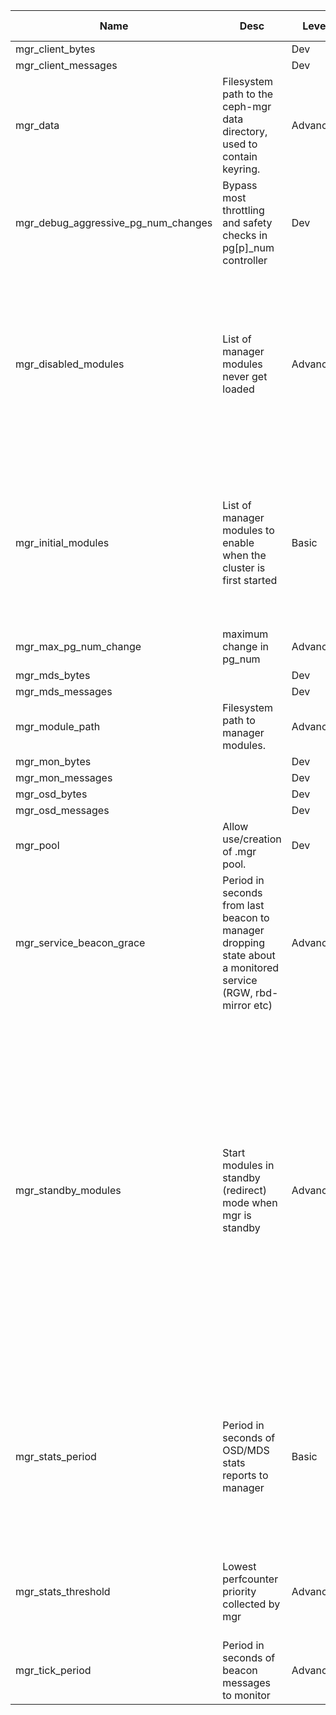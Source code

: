 | Name | Desc | Level | Type | non-Daemon Default | Daemon Default | Min | Max | Valid Values | verbatim | See also | Flags | Services | Validator | Long Desc | Tags |
| --- | --- | --- | --- | --- | --- | --- | --- | --- | --- | --- | --- | --- | --- | --- | --- |
| <span id="SP_mgr_client_bytes">mgr_client_bytes</span> |   | Dev | Size | 128_M |  |  |  |  |  |  |  | mgr |  |  |  |
| <span id="SP_mgr_client_messages">mgr_client_messages</span> |   | Dev | Uint | 512 |  |  |  |  |  |  |  | mgr |  |  |  |
| <span id="SP_mgr_data">mgr_data</span> |  Filesystem path to the ceph-mgr data directory, used to contain keyring. | Advanced | Str | /var/lib/ceph/mgr/$cluster-$id |  |  |  |  |  |  | NO_MON_UPDATE | mgr |  |  |  |
| <span id="SP_mgr_debug_aggressive_pg_num_changes">mgr_debug_aggressive_pg_num_changes</span> |  Bypass most throttling and safety checks in pg[p]_num controller | Dev | Bool | False |  |  |  |  |  |  |  | mgr |  |  |  |
| <span id="SP_mgr_disabled_modules">mgr_disabled_modules</span> |  List of manager modules never get loaded | Advanced | Str | mgr_disabled_modules |  |  |  |  |  | [[mgr_module_path](mgr/mgr.md#SP_mgr_module_path)] | STARTUP | mgr |  | A comma delimited list of module names. This list is read by manager when it starts. By default, manager loads all modules found in specified 'mgr_module_path', and it starts the enabled ones as instructed. The modules in this list will not be loaded at all. |  |
| <span id="SP_mgr_initial_modules">mgr_initial_modules</span> |  List of manager modules to enable when the cluster is first started | Basic | Str | restful iostat nfs |  |  |  |  |  |  | NO_MON_UPDATECLUSTER_CREATE | ["mon", "common"] |  | This list of module names is read by the monitor when the cluster is first started after installation, to populate the list of enabled manager modules.  Subsequent updates are done using the 'mgr module [enable|disable]' commands.  List may be comma or space separated. |  |
| <span id="SP_mgr_max_pg_num_change">mgr_max_pg_num_change</span> |  maximum change in pg_num | Advanced | Int | 128 |  |  |  |  |  |  |  | mgr |  |  |  |
| <span id="SP_mgr_mds_bytes">mgr_mds_bytes</span> |   | Dev | Size | 128_M |  |  |  |  |  |  |  | mgr |  |  |  |
| <span id="SP_mgr_mds_messages">mgr_mds_messages</span> |   | Dev | Uint | 128 |  |  |  |  |  |  |  | mgr |  |  |  |
| <span id="SP_mgr_module_path">mgr_module_path</span> |  Filesystem path to manager modules. | Advanced | Str | CEPH_INSTALL_DATADIR/mgr |  |  |  |  |  |  |  | mgr |  |  |  |
| <span id="SP_mgr_mon_bytes">mgr_mon_bytes</span> |   | Dev | Size | 128_M |  |  |  |  |  |  |  | mgr |  |  |  |
| <span id="SP_mgr_mon_messages">mgr_mon_messages</span> |   | Dev | Uint | 128 |  |  |  |  |  |  |  | mgr |  |  |  |
| <span id="SP_mgr_osd_bytes">mgr_osd_bytes</span> |   | Dev | Size | 512_M |  |  |  |  |  |  |  | mgr |  |  |  |
| <span id="SP_mgr_osd_messages">mgr_osd_messages</span> |   | Dev | Uint | 8_K |  |  |  |  |  |  |  | mgr |  |  |  |
| <span id="SP_mgr_pool">mgr_pool</span> |  Allow use/creation of .mgr pool. | Dev | Bool | True |  |  |  |  |  |  | STARTUP | mgr |  |  |  |
| <span id="SP_mgr_service_beacon_grace">mgr_service_beacon_grace</span> |  Period in seconds from last beacon to manager dropping state about a monitored service (RGW, rbd-mirror etc) | Advanced | Float | 1_min |  |  |  |  |  |  |  | mgr |  |  |  |
| <span id="SP_mgr_standby_modules">mgr_standby_modules</span> |  Start modules in standby (redirect) mode when mgr is standby | Advanced | Bool | True |  |  |  |  |  |  |  |  |  | By default, the standby modules will answer incoming requests with a HTTP redirect to the active manager, allowing users to point their browser at any mgr node and find their way to an active mgr.  However, this mode is problematic when using a load balancer because (1) the redirect locations are usually private IPs and (2) the load balancer can't identify which mgr is the right one to send traffic to. If a load balancer is being used, set this to false. |  |
| <span id="SP_mgr_stats_period">mgr_stats_period</span> |  Period in seconds of OSD/MDS stats reports to manager | Basic | Int | 5 |  |  |  |  |  |  |  | ["mgr", "common"] |  | Use this setting to control the granularity of time series data collection from daemons.  Adjust upwards if the manager CPU load is too high, or if you simply do not require the most up to date performance counter data. |  |
| <span id="SP_mgr_stats_threshold">mgr_stats_threshold</span> |  Lowest perfcounter priority collected by mgr | Advanced | Int | 5 |  | 0 | 11 |  |  |  |  |  |  | Daemons only set perf counter data to the manager daemon if the counter has a priority higher than this. |  |
| <span id="SP_mgr_tick_period">mgr_tick_period</span> |  Period in seconds of beacon messages to monitor | Advanced | Secs | 2 |  |  |  |  |  |  |  | ["mgr", "mon"] |  |  |  |
